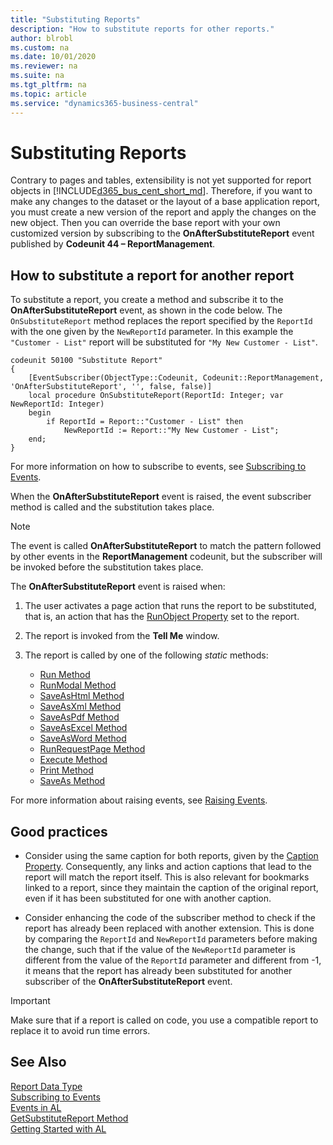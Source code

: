 ```yaml
---
title: "Substituting Reports"
description: "How to substitute reports for other reports."
author: blrobl
ms.custom: na
ms.date: 10/01/2020
ms.reviewer: na
ms.suite: na
ms.tgt_pltfrm: na
ms.topic: article
ms.service: "dynamics365-business-central"
---
```


# Substituting Reports

Contrary to pages and tables, extensibility is not yet supported for report objects in [!INCLUDE[d365_bus_cent_short_md](includes/d365_bus_cent_short_md.md)]. Therefore, if you want to make any changes to the dataset or the layout of a base application report, you must create a new version of the report and apply the changes on the new object. Then you can override the base report with your own customized version by subscribing to the **OnAfterSubstituteReport** event published by **Codeunit 44 – ReportManagement**.

## How to substitute a report for another report

To substitute a report, you create a method and subscribe it to the **OnAfterSubstituteReport** event, as shown in the code below. The `OnSubstituteReport` method replaces the report specified by the `ReportId` with the one given by the `NewReportId` parameter. In this example the `"Customer - List"` report will be substituted for `"My New Customer - List"`.

```AL
codeunit 50100 "Substitute Report"
{
    [EventSubscriber(ObjectType::Codeunit, Codeunit::ReportManagement, 'OnAfterSubstituteReport', '', false, false)]
    local procedure OnSubstituteReport(ReportId: Integer; var NewReportId: Integer)
    begin
        if ReportId = Report::"Customer - List" then
            NewReportId := Report::"My New Customer - List";
    end;
}
```

For more information on how to subscribe to events, see [Subscribing to Events](devenv-subscribing-to-events.md). 

When the **OnAfterSubstituteReport** event is raised, the event subscriber method is called and the substitution takes place.

> [!NOTE]  
> The event is called **OnAfterSubstituteReport** to match the pattern followed by other events in the **ReportManagement** codeunit, but the subscriber will be invoked before the substitution takes place.

The **OnAfterSubstituteReport** event is raised when:

1. The user activates a page action that runs the report to be substituted, that is, an action that has the [RunObject Property](properties/devenv-runobject-property.md) set to the report. 
2. The report is invoked from the **Tell Me** window.
3. The report is called by one of the following *static* methods:

    - [Run Method](methods-auto\report\reportinstance-run-method.md)
    - [RunModal Method](methods-auto\report\reportinstance-runmodal-method.md)
    - [SaveAsHtml Method](methods-auto\report\reportinstance-saveashtml-method.md)
    - [SaveAsXml Method](methods-auto\report\reportinstance-saveasxml-method.md)
    - [SaveAsPdf Method](methods-auto\report\reportinstance-saveaspdf-method.md)
    - [SaveAsExcel Method](methods-auto\report\reportinstance-saveasexcel-method.md)
    - [SaveAsWord Method](methods-auto\report\reportinstance-saveasword-method.md)
    - [RunRequestPage Method](methods-auto\report\reportinstance-runrequestpage-method.md)
    - [Execute Method](methods-auto\report\reportinstance-execute-method.md)
    - [Print Method](methods-auto\report\reportinstance-print-method.md)
    - [SaveAs Method](methods-auto\report\reportinstance-saveas-method.md)

For more information about raising events, see [Raising Events](devenv-raising-events.md).

## Good practices

- Consider using the same caption for both reports, given by the [Caption Property](properties/devenv-caption-property.md). Consequently, any links and action captions that lead to the report will match the report itself. This is also relevant for bookmarks linked to a report, since they maintain the caption of the original report, even if it has been substituted for one with another caption.

<!-- - Consider hiding the original report from the TellMe window if it is no longer valuable to all users. You can do this by setting the original report to [UsageCategory Property](properties/devenv-usagecategory-property.md) to **None**. -->

- Consider enhancing the code of the subscriber method to check if the report has already been replaced with another extension. This is done by comparing the `ReportId` and `NewReportId` parameters before making the change, such that if the value of the `NewReportId` parameter is different from the value of the `ReportId` parameter and different from -1, it means that the report has already been substituted for another subscriber of the **OnAfterSubstituteReport** event.

> [!IMPORTANT]  
> Make sure that if a report is called on code, you use a compatible report to replace it to avoid run time errors.

## See Also
[Report Data Type](methods-auto/report/report-data-type.md)   
[Subscribing to Events](devenv-subscribing-to-events.md)   
[Events in AL](devenv-events-in-al.md)  
[GetSubstituteReport Method](methods-auto/report/report-getsubstitutereportid-method.md)   
[Getting Started with AL](devenv-get-started.md)  
